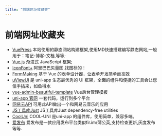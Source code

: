 ```yaml
---
title: "前端网址收藏夹"
---
```


# 前端网址收藏夹

- [VuePress](https://www.jianshu.com) 本站使用的静态网站构建框架,使用MD快速搭建编写静态网站,一般用于：笔记-博客-文档,等等;
- [Vue.js](https://cn.vuejs.org/) 渐进式 JavaScript 框架;
- [IconFont+](https://www.iconfont.cn/) 阿里巴巴矢量图,找图标的！
- [FormMaking](http://form.making.link/basic-version/#/zh-CN/) 基于 Vue 的表单设计器，让表单开发简单而高效
- [uViewUi](https://uviewui.com/) 是 uni-app 生态最优秀的 UI 框架，全面的组件和便捷的工具会让您信手拈来，如鱼得水
- [vue-admin-beautiful-template](https://github.com/chuzhixin/vue-admin-beautiful-template) Vue后台管理模板
- [uni-app 官网](https://uniapp.dcloud.io/) 一套代码，运行到多个平台
- [网易云API](https://github.com/Binaryify/NeteaseCloudMusicApi) 可用此API做出一个和网易云音乐的应用
- [JS工具库Just](https://anguscroll.com/just/just-diff) JS工具库Just dependency-free utilities
- [CoolUni](https://uni-docs.cool-js.com/) COOL-UNI 是uni-app 的组件库，使用简单，兼容多端。
- [爱发布](https://github.com/rock-app/fabu.love) 爱发布是一款应用发布平台类似fir.im/蒲公英,支持检查更新,灰度发布等等.


  
